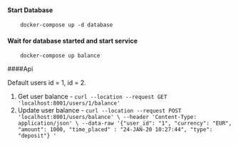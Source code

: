 
#### Start Database
```
    docker-compose up -d database
```

#### Wait for database started and start service
```
    docker-compose up balance
```

####Api


Default users id = 1, id = 2.
1. Get user balance - ```curl --location --request GET 'localhost:8001/users/1/balance'```
2. Update user balance - ```curl --location --request POST 'localhost:8001/users/balance' \
                         --header 'Content-Type: application/json' \
                         --data-raw '{"user_id": "1", "currency": "EUR", "amount": 1000, "time_placed" : "24-JAN-20 10:27:44", "type": "deposit"}
                         '```
